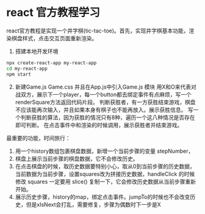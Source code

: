 # react 官方教程学习

react官方教程是实现一个井字棋(tic-tac-toe)。首先，实现井字棋基本功能，渲染棋盘样式，点击交互页面重新渲染。

1. 搭建本地开发环境
```bash
npx create-react-app my-react-app
cd my-react-app
npm start
```

2. 新建Game.js Game.css 并且在App.js中引入Game.js 模块
用X和O来代表对战双方，展示下一个player，每一个button都去绑定事件有点麻烦，写一个renderSquare方法返回代码片段。
判断获胜者，有一方获胜结束游戏，棋盘不应该能再次输入，并且如果本身有棋子也不能再放入。展示获胜信息。
写一个判断获胜的算法，因为获胜的情况只有8种，遍历一个这八种情况是否存在即可判断。
在点击事件中和渲染的时候调用，展示获胜者并结束游戏。

最重要的功能，时间旅行：
1. 用一个history数组包裹棋盘数据，新增一个当前步骤的变量 stepNumber，
2. 棋盘上展示当前步骤的棋盘数据，它不会修改历史。
3. 在点击棋盘的时候，取历史数据要特别小心，取从0到当前步骤的历史数据，当前数据为当前步骤，设置squares改为拼接历史数据，handleClick 的时候修改 squares 一定要用 slice() 复制一下，它会修改历史数据从当前步骤重新开始。
4. 展示历史步骤，history的map，绑定点击事件。jumpTo的时候也不会改变历史，但是xIsNext会打乱，需要修复，步骤为偶数时下一步是X